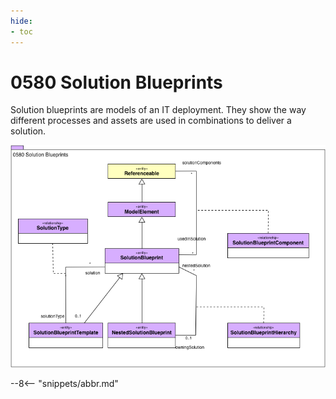 ```yaml
---
hide:
- toc
---
```


<!-- SPDX-License-Identifier: CC-BY-4.0 -->
<!-- Copyright Contributors to the ODPi Egeria project. -->

# 0580 Solution Blueprints

Solution blueprints are models of an IT deployment.  They show the way different processes and assets are
used in combinations to deliver a solution.

![UML](0580-Solution-Blueprints.png)


--8<-- "snippets/abbr.md"